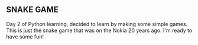 ## SNAKE GAME

Day 2 of Python learning, decided to learn by making some simple games. This is just the snake game that was on the Nokia 20 years ago. I'm ready to have some fun!